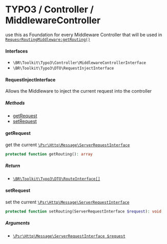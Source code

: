 # TYPO3 / Controller / MiddlewareController

use this as Foundation for every Middleware Controller that will be used in [`RequesrRoutingMiddleware:getRouting()`](/Docs/requestRoutingMiddleware.md)

#### Interfaces

* `\BR\Toolkit\Typo3\Controller\MiddlewareControllerInterface`
* `\BR\Toolkit\Typo3\DTO\RequestInjectInterface`

#### RequestInjectInterface

Allows the Middleware to inject the current request into the controller

##### Methods

* [getRequest](#getrequest)
* [setRequest](#setrequest)

#### getRequest
get the current [`\Psr\Http\Message\ServerRequestInterface`](https://www.php-fig.org/psr/psr-7/)
```php
protected function getRouting(): array
```

##### Return
 * [`\BR\Toolkit\Typo3\DTO\RouteInterface[]`](/Docs/Structure/route.md)
 

#### setRequest
set the current [`\Psr\Http\Message\ServerRequestInterface`](https://www.php-fig.org/psr/psr-7/)
```php
protected function setRouting(ServerRequestInterface $request): void
```

##### Arguments
 * [`\Psr\Http\Message\ServerRequestInterface $request`](https://www.php-fig.org/psr/psr-7/)
 